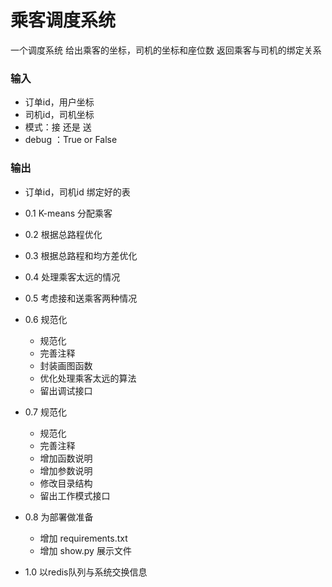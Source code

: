 # 乘客调度系统

一个调度系统
给出乘客的坐标，司机的坐标和座位数
返回乘客与司机的绑定关系


### 输入

- 订单id，用户坐标
- 司机id，司机坐标
- 模式：接 还是 送
- debug ：True or False

### 输出

- 订单id，司机id   绑定好的表



- 0.1 K-means 分配乘客
- 0.2 根据总路程优化
- 0.3 根据总路程和均方差优化
- 0.4 处理乘客太远的情况
- 0.5 考虑接和送乘客两种情况
- 0.6 规范化
    - 规范化
    - 完善注释
    - 封装画图函数
    - 优化处理乘客太远的算法
    - 留出调试接口
- 0.7 规范化
    - 规范化
    - 完善注释
    - 增加函数说明
    - 增加参数说明
    - 修改目录结构
    - 留出工作模式接口
- 0.8 为部署做准备
    - 增加 requirements.txt
    - 增加 show.py 展示文件
- 1.0 以redis队列与系统交换信息

